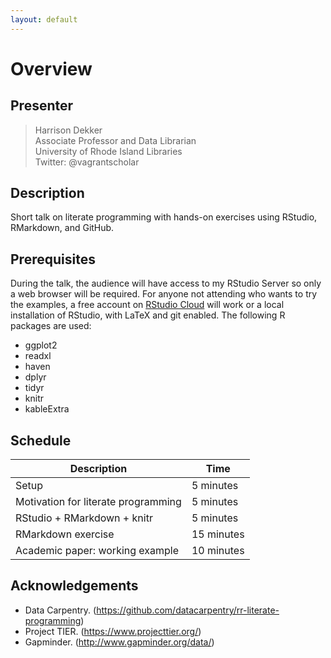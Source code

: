 ```yaml
---
layout: default
---
```

# Overview
## Presenter
> Harrison Dekker   
Associate Professor and Data Librarian  
University of Rhode Island Libraries  
Twitter: @vagrantscholar

## Description
Short talk on literate programming with hands-on exercises using RStudio, RMarkdown, and GitHub.

## Prerequisites
During the talk, the audience will have access to my RStudio Server so only a web browser will be required. For anyone not attending who wants to try the examples, a free account on [RStudio Cloud](https://rstudio.cloud) will work or a local installation of RStudio, with LaTeX and git enabled. The following R packages are used:
* ggplot2
* readxl
* haven
* dplyr
* tidyr
* knitr
* kableExtra

## Schedule
Description                         | Time
----------------------------------- | -------------
Setup                               | 5 minutes
Motivation for literate programming | 5 minutes
RStudio + RMarkdown + knitr         | 5 minutes
RMarkdown exercise                  | 15 minutes
Academic paper: working example     | 10 minutes

## Acknowledgements
* Data Carpentry. (https://github.com/datacarpentry/rr-literate-programming)  
* Project TIER. (https://www.projecttier.org/)
* Gapminder. (http://www.gapminder.org/data/)


